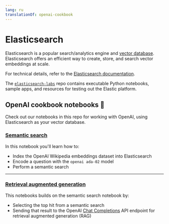 ```yaml
---
lang: ru
translationOf: openai-cookbook
---
```


# Elasticsearch

Elasticsearch is a popular search/analytics engine and [vector database](https://www.elastic.co/elasticsearch/vector-database).
Elasticsearch offers an efficient way to create, store, and search vector embeddings at scale.

For technical details, refer to the [Elasticsearch documentation](https://www.elastic.co/guide/en/elasticsearch/reference/current/knn-search.html).

The [`elasticsearch-labs`](https://github.com/elastic/elasticsearch-labs) repo contains executable Python notebooks, sample apps, and resources for testing out the Elastic platform.

## OpenAI cookbook notebooks 📒

Check out our notebooks in this repo for working with OpenAI, using Elasticsearch as your vector database.

### [Semantic search](https://github.com/openai/openai-cookbook/blob/main/examples/vector_databases/elasticsearch/elasticsearch-semantic-search.ipynb)

In this notebook you'll learn how to:

 - Index the OpenAI Wikipedia embeddings dataset into Elasticsearch
 - Encode a question with the `openai ada-02` model
 - Perform a semantic search

<hr>


### [Retrieval augmented generation](https://github.com/openai/openai-cookbook/blob/main/examples/vector_databases/elasticsearch/elasticsearch-retrieval-augmented-generation.ipynb)

This notebooks builds on the semantic search notebook by:

- Selecting the top hit from a semantic search
- Sending that result to the OpenAI [Chat Completions](https://platform.openai.com/docs/guides/gpt/chat-completions-api) API endpoint for retrieval augmented generation (RAG)

